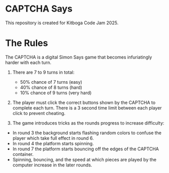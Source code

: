 # CAPTCHA Says
This repository is created for Kitboga Code Jam 2025.

# The Rules
The CAPTCHA is a digital Simon Says game that becomes infuriatingly harder with each turn.

1. There are 7 to 9 turns in total:
    - 50% chance of 7 turns (easy)
    - 40% chance of 8 turns (hard)
    - 10% chance of 9 turns (very hard)
    
2. The player must click the correct buttons shown by the CAPTCHA to complete each turn. There is a 3 second time limit between each player click to prevent cheating.

3. The game introduces tricks as the rounds progress to increase difficulty:
  - In round 3 the background starts flashing random colors to confuse the player which take full effect in round 6.
  - In round 4 the platform starts spinning.
  - In round 7 the platform starts bouncing off the edges of the CAPTCHA container.
  - Spinning, bouncing, and the speed at which pieces are played by the computer increase in the later rounds.


